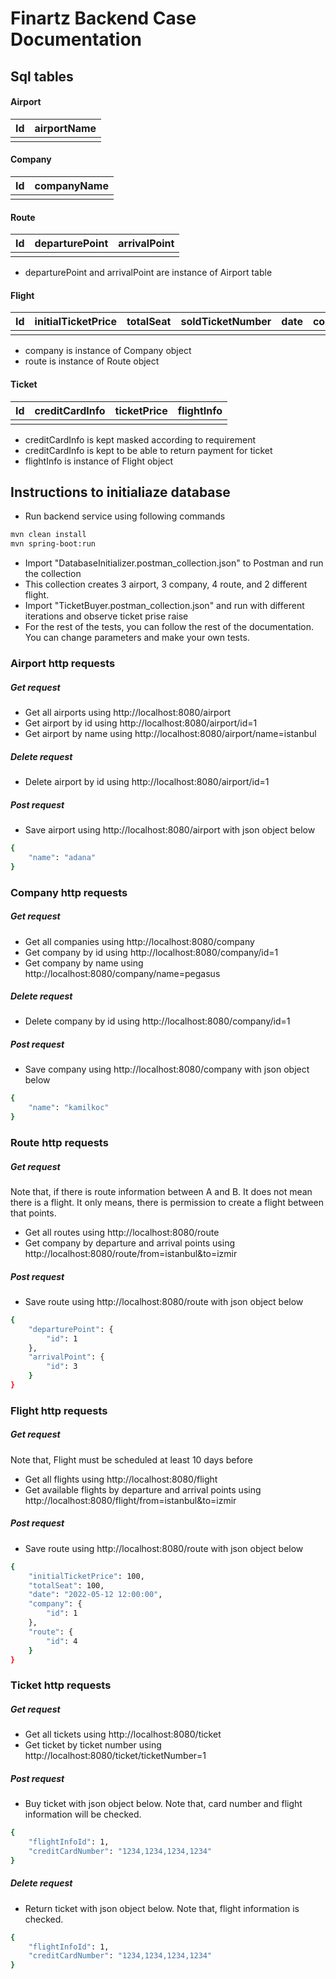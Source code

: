 # Finartz Backend Case Documentation

## Sql tables

#### Airport
| Id | airportName |
| ------ | ------ |
|  ||

#### Company
| Id | companyName |
| ------ | ------ |
|  ||

#### Route
| Id | departurePoint | arrivalPoint |
| ------ | ------ | ------ |
|  ||

- departurePoint and arrivalPoint are instance of Airport table

#### Flight
| Id | initialTicketPrice | totalSeat | soldTicketNumber | date | company | route |
| ------ | ------ | ------ | ------ | ------ | ------ | ------ |
|  ||

- company is instance of Company object
- route is instance of Route object

#### Ticket
| Id | creditCardInfo | ticketPrice | flightInfo |
| ------ | ------ | ------ | ------ |
|  ||


- creditCardInfo is kept masked according to requirement
- creditCardInfo is kept to be able to return payment for ticket  
- flightInfo is instance of Flight object

## Instructions to initialiaze database
- Run backend service using following commands
```sh
mvn clean install
mvn spring-boot:run
```
- Import "DatabaseInitializer.postman_collection.json" to Postman and run the collection
- This collection creates 3 airport, 3 company, 4 route, and 2 different flight.
- Import "TicketBuyer.postman_collection.json" and run with different iterations and observe ticket prise raise
- For the rest of the tests, you can follow the rest of the documentation. You can change parameters and make your own tests.

### Airport http requests
##### Get request
- Get all airports using http://localhost:8080/airport
- Get airport by id using http://localhost:8080/airport/id=1 
- Get airport by name using http://localhost:8080/airport/name=istanbul 

##### Delete request
- Delete airport by id using http://localhost:8080/airport/id=1 

##### Post request
- Save airport using http://localhost:8080/airport with json object below
```sh
{
    "name": "adana" 
}
```

### Company http requests
##### Get request
- Get all companies using http://localhost:8080/company
- Get company by id using http://localhost:8080/company/id=1 
- Get company by name using http://localhost:8080/company/name=pegasus

##### Delete request
- Delete company by id using http://localhost:8080/company/id=1

##### Post request
- Save company using http://localhost:8080/company with json object below
```sh
{
    "name": "kamilkoc" 
}
```

### Route http requests
##### Get request
Note that, if there is route information between A and B. It does not mean there is a flight. It only means, there is permission to create a flight between that points.
- Get all routes using http://localhost:8080/route
- Get company by departure and arrival points using http://localhost:8080/route/from=istanbul&to=izmir

##### Post request
- Save route using http://localhost:8080/route with json object below
```sh
{
    "departurePoint": {
        "id": 1
    },
    "arrivalPoint": {
        "id": 3
    }
}
```




### Flight http requests
##### Get request
Note that, Flight must be scheduled at least 10 days before
- Get all flights using http://localhost:8080/flight
- Get available flights by departure and arrival points using http://localhost:8080/flight/from=istanbul&to=izmir

##### Post request
- Save route using http://localhost:8080/route with json object below
```sh
{
    "initialTicketPrice": 100,
    "totalSeat": 100,
    "date": "2022-05-12 12:00:00",
    "company": {
        "id": 1
    },
    "route": {
        "id": 4
    }
}
```

### Ticket http requests
##### Get request

- Get all tickets using http://localhost:8080/ticket
- Get ticket by ticket number using http://localhost:8080/ticket/ticketNumber=1

##### Post request
- Buy ticket with json object below. Note that, card number and flight information will be checked.
```sh
{
    "flightInfoId": 1,
    "creditCardNumber": "1234,1234,1234,1234"
}
```

##### Delete request
- Return ticket with json object below. Note that, flight information is checked.
```sh
{
    "flightInfoId": 1,
    "creditCardNumber": "1234,1234,1234,1234"
}
```

